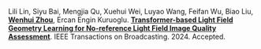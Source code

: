 Lili Lin, Siyu Bai, Mengjia Qu, Xuehui Wei, Luyao Wang, Feifan Wu, Biao Liu, [**Wenhui Zhou**](https://faculty.hdu.edu.cn/jsjxy/zwh_en/main.htm), Ercan Engin Kuruoglu. [**Transformer-based Light Field Geometry Learning for No-reference Light Field Image Quality Assessment**](https://doi.org/10.1109/TBC.2024.3353579). IEEE Transactions on Broadcasting. 2024. Accepted.
